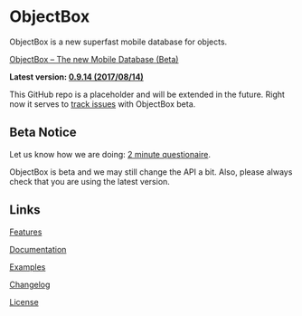 # ObjectBox
ObjectBox is a new superfast mobile database for objects.

[ObjectBox – The new Mobile Database (Beta)](http://objectbox.io)

**Latest version: [0.9.14 (2017/08/14)](http://objectbox.io/changelog)**

This GitHub repo is a placeholder and will be extended in the future. Right now it serves to [track issues](https://github.com/greenrobot/ObjectBox/issues) with ObjectBox beta.

Beta Notice
-----------
Let us know how we are doing: [2 minute questionaire](https://docs.google.com/forms/d/e/1FAIpQLSe_fq-FlBThK_96bkHv1oEDizoHwEu_b6M4FJkMv9V5q_Or9g/viewform?usp=sf_link).

ObjectBox is beta and we may still change the API a bit. Also, please always check that you are using the latest version.

Links
-----
[Features](http://objectbox.io/features/)

[Documentation](http://objectbox.io/documentation/)

[Examples](https://github.com/greenrobot/ObjectBoxExamples)

[Changelog](http://objectbox.io/changelog/)

[License](http://objectbox.io/license/)
